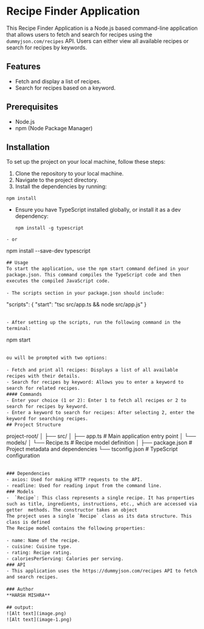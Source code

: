 <!-- Homework 8 -->

# Recipe Finder Application

This Recipe Finder Application is a Node.js based command-line application that allows users to fetch and search for recipes using the `dummyjson.com/recipes` API. Users can either view all available recipes or search for recipes by keywords.

## Features

- Fetch and display a list of recipes.
- Search for recipes based on a keyword.

## Prerequisites

- Node.js
- npm (Node Package Manager)

## Installation

To set up the project on your local machine, follow these steps:

1. Clone the repository to your local machine.
2. Navigate to the project directory.
3. Install the dependencies by running:

```
npm install
```
- Ensure you have TypeScript installed globally, or install it as a dev dependency:
  ```
  npm install -g typescript
```
- or
```
npm install --save-dev typescript

```
## Usage
To start the application, use the npm start command defined in your package.json. This command compiles the TypeScript code and then executes the compiled JavaScript code.

- The scripts section in your package.json should include:

```
"scripts": {
  "start": "tsc src/app.ts && node src/app.js"
}

```

- After setting up the scripts, run the following command in the terminal:
```
npm start

```

ou will be prompted with two options:

- Fetch and print all recipes: Displays a list of all available recipes with their details.
- Search for recipes by keyword: Allows you to enter a keyword to search for related recipes.
#### Commands
- Enter your choice (1 or 2): Enter 1 to fetch all recipes or 2 to search for recipes by keyword.
- Enter a keyword to search for recipes: After selecting 2, enter the keyword for searching recipes.
## Project Structure

```
project-root/
│
├── src/
│   ├── app.ts         # Main application entry point
│   └── models/
│       └── Recipe.ts  # Recipe model definition
│
├── package.json       # Project metadata and dependencies
└── tsconfig.json      # TypeScript configuration

```

### Dependencies
- axios: Used for making HTTP requests to the API.
- readline: Used for reading input from the command line.
### Models
-  `Recipe`: This class represents a single recipe. It has properties such as title, ingredients, instructions, etc., which are accessed via getter  methods. The constructor takes an object
The project uses a single `Recipe` class as its data structure. This class is defined
The Recipe model contains the following properties:

- name: Name of the recipe.
- cuisine: Cuisine type.
- rating: Recipe rating.
- caloriesPerServing: Calories per serving.
### API
- This application uses the https://dummyjson.com/recipes API to fetch and search recipes.

### Author
**HARSH MISHRA**

## output:
![Alt text](image.png)
![Alt text](image-1.png)